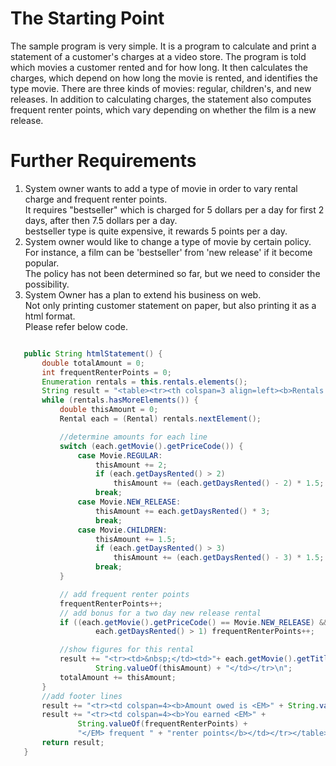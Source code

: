 # The Starting Point

The sample program is very simple. It is a program to calculate and print a statement of a
customer's charges at a video store. The program is told which movies a customer rented and for
how long. It then calculates the charges, which depend on how long the movie is rented, and
identifies the type movie. There are three kinds of movies: regular, children's, and new releases.
In addition to calculating charges, the statement also computes frequent renter points, which vary
depending on whether the film is a new release.

# Further Requirements

1. System owner wants to add a type of movie in order to vary rental charge and
 frequent renter points.
 <br>It requires "bestseller" which is charged for 5 dollars per a day for first
  2 days, after then 7.5 dollars per a day.
 <br>bestseller type is quite expensive, it rewards 5 points per a day.
 2. System owner would like to change a type of movie by certain policy.
 <br>For instance, a film can be 'bestseller' from 'new release' if it become popular.
 <br>The policy has not been determined so far, but we need to consider the possibility.
 3. System Owner has a plan to extend his business on web.
 <br>Not only printing customer statement on paper, but also printing it as a html format.
 <br>Please refer below code.
 
 ```java

    public String htmlStatement() {
        double totalAmount = 0;
        int frequentRenterPoints = 0;
        Enumeration rentals = this.rentals.elements();
        String result = "<table><tr><th colspan=3 align=left><b>Rentals for <b></th><th><em>" + getName() + "</em></th></tr>\n";
        while (rentals.hasMoreElements()) {
            double thisAmount = 0;
            Rental each = (Rental) rentals.nextElement();

            //determine amounts for each line
            switch (each.getMovie().getPriceCode()) {
                case Movie.REGULAR:
                    thisAmount += 2;
                    if (each.getDaysRented() > 2)
                        thisAmount += (each.getDaysRented() - 2) * 1.5;
                    break;
                case Movie.NEW_RELEASE:
                    thisAmount += each.getDaysRented() * 3;
                    break;
                case Movie.CHILDREN:
                    thisAmount += 1.5;
                    if (each.getDaysRented() > 3)
                        thisAmount += (each.getDaysRented() - 3) * 1.5;
                    break;
            }

            // add frequent renter points
            frequentRenterPoints++;
            // add bonus for a two day new release rental
            if ((each.getMovie().getPriceCode() == Movie.NEW_RELEASE) &&
                    each.getDaysRented() > 1) frequentRenterPoints++;

            //show figures for this rental
            result += "<tr><td>&nbsp;</td><td>"+ each.getMovie().getTitle() + "</td><td>&nbsp;</td><td>" +
                    String.valueOf(thisAmount) + "</td></tr>\n";
            totalAmount += thisAmount;
        }
        //add footer lines
        result += "<tr><td colspan=4><b>Amount owed is <EM>" + String.valueOf(totalAmount) + "</b></td></tr>\n";
        result += "<tr><td colspan=4><b>You earned <EM>" +
                String.valueOf(frequentRenterPoints) +
                "</EM> frequent " + "renter points</b></td></tr></table>";
        return result;
    }
 
 ```
 
